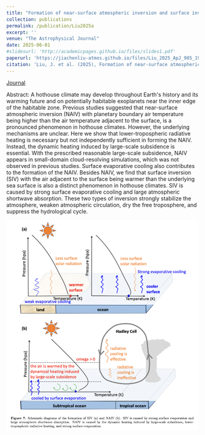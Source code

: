 ```yaml
---
title: "Formation of near-surface atmospheric inversion and surface inversion in hothouse climates"
collection: publications
permalink: /publication/Liu2025a
excerpt: ''
venue: "The Astrophysical Journal"
date: 2025-06-01
#slidesurl: 'http://academicpages.github.io/files/slides1.pdf'
paperurl: 'https://jiachenliu-atmos.github.io/files/Liu_2025_ApJ_985_193.pdf'
citation: 'Liu, J. et al. (2025), Formation of near-surface atmospheric inversion and surface inversion in hothouse climates, The Astrophysical Journal, 985(2), p. 193.'
---
```

[Journal](https://iopscience.iop.org/article/10.3847/1538-4357/adca3c)

Abstract: A hothouse climate may develop throughout Earth's history and its warming future and on potentially habitable exoplanets near the inner edge of the habitable zone. Previous studies suggested that near-surface atmospheric inversion (NAIV) with planetary boundary air temperature being higher than the air temperature adjacent to the surface, is a pronounced phenomenon in hothouse climates. However, the underlying mechanisms are unclear. Here we show that lower-tropospheric radiative heating is necessary but not independently sufficient in forming the NAIV. Instead, the dynamic heating induced by large-scale subsidence is essential. With the prescribed reasonable large-scale subsidence, NAIV appears in small-domain cloud-resolving simulations, which was not observed in previous studies. Surface evaporative cooling also contributes to the formation of the NAIV. Besides NAIV, we find that surface inversion (SIV) with the air adjacent to the surface being warmer than the underlying sea surface is also a distinct phenomenon in hothouse climates. SIV is caused by strong surface evaporative cooling and large atmospheric shortwave absorption. These two types of inversion strongly stabilize the atmosphere, weaken atmospheric circulation, dry the free troposphere, and suppress the hydrological cycle.

![Schematic.jpg](/images/Schematic.jpg)
